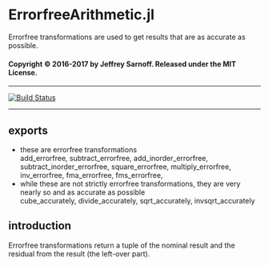 # ErrorfreeArithmetic.jl
Errorfree transformations are used to get results that are as accurate as possible.


#### Copyright © 2016-2017 by Jeffrey Sarnoff.  Released under the MIT License.

-----

[![Build Status](https://travis-ci.org/JeffreySarnoff/ErrorfreeArithmetic.jl.svg?branch=master)](https://travis-ci.org/JeffreySarnoff/ErrorfreeArithmetic.jl)

-----

## exports

* these are errorfree transformations    
add_errorfree, subtract_errorfree, 
add_inorder_errorfree, subtract_inorder_errorfree,
square_errorfree,  multiply_errorfree,
inv_errorfree, fma_errorfree, fms_errorfree,
* while these are not strictly errorfree transformations, they are very nearly so and as accurate as possible   
cube_accurately, divide_accurately, sqrt_accurately, invsqrt_accurately

## introduction

Errorfree transformations return a tuple of the nominal result and the residual from the result (the left-over part).    

